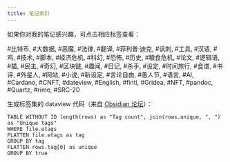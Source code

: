 ```yaml
---
title: 笔记索引
---
```

如果你对我的笔记感兴趣，可点击相应标签查看：

#比特币, #大数据, #恶魔, #法律, #翻译, #菲利普·迪克, #讽刺, #工具, #汉语, #鸡, #技术, #脚本, #经济危机, #科幻, #恐怖, #历史, #粮食危机, #论文, #逻辑语, #猫, #民主, #奇幻, #区块链, #趣闻, #日记, #杀手, #设定, #时间旅行, #食谱, #书评, #外星人, #网站, #小说, #新设定, #言论自由, #愚人节, #语言, #AI, #Cardano, #CNFT, #dateview, #English, #finti, #Gridea,  #NFT, #pandoc, #Quartz, #rime, #SRC-20

生成标签集的 dataview 代码（来自 [Obsidian 论坛](https://forum.obsidian.md/t/i-want-to-get-all-the-tags-ive-used-in-my-vault-and-the-count-of-all-unique-tags-displayed-in-one-line/75062)）：

```dataview
TABLE WITHOUT ID length(rows) as "Tag count", join(rows.unique, ", ") as "Unique tags" 
WHERE file.etags 
FLATTEN file.etags as tag 
GROUP BY tag 
FLATTEN rows.tag[0] as unique 
GROUP BY true 
```